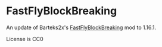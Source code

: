 # FastFlyBlockBreaking

An update of Barteks2x's [FastFlyBlockBreaking](https://github.com/Barteks2x/FastFlyBlockBreaking)
mod to 1.16.1.

License is CC0
